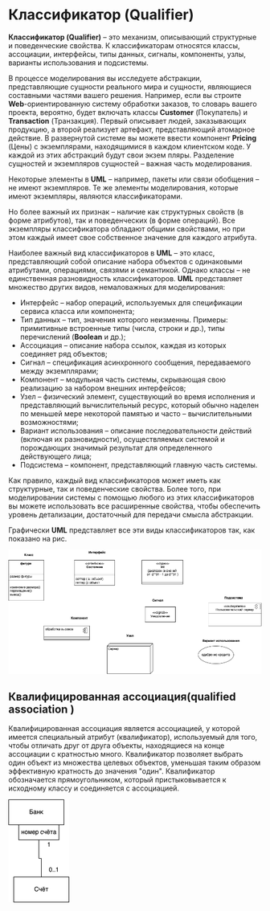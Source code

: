 # Классификатор (Qualifier)

**Классификатор (Qualifier)** – это механизм, описывающий структурные и поведенческие свойства. К классификаторам относятся классы, ассоциации, интерфейсы, типы данных, сигналы, компоненты, узлы, варианты использования и подсистемы.

В процессе моделирования вы исследуете абстракции, представляющие сущности реального мира и сущности, являющиеся составными частями вашего решения. Например, если вы строите **Web**-ориентированную систему обработки заказов, то словарь вашего проекта, вероятно, будет включать классы **Customer** (Покупатель) и **Transaction** (Транзакция). Первый описывает людей, заказывающих продукцию, а второй реализует артефакт, представляющий атомарное действие. В развернутой системе вы можете ввести компонент **Pricing** (Цены) с экземплярами, находящимися в каждом клиентском коде. У каждой из этих абстракций будут свои экзем пляры. Разделение сущностей и экземпляров сущностей – важная часть моделирования.

Некоторые элементы в **UML** – например, пакеты или связи обобщения – не имеют экземпляров. Те же элементы моделирования, которые имеют экземпляры, являются классификаторами.

Но более важный их признак – наличие как структурных свойств (в форме атрибутов), так и поведенческих (в форме операций). Все экземпляры классификатора обладают общими свойствами, но при этом каждый имеет свое собственное значение для каждого атрибута.

Наиболее важный вид классификаторов в **UML** – это класс, представляющий собой описание набора объектов с одинаковыми атрибутами, операциями, связями и семантикой. Однако классы – не единственная разновидность классификаторов. **UML** представляет множество других видов, немаловажных для моделирования:
* Интерфейс – набор операций, используемых для спецификации сервиса класса или компонента;
* Тип данных – тип, значения которого неизменны. Примеры: примитивные встроенные типы (числа, строки и др.), типы перечислений (**Boolean** и др.);
* Ассоциация – описание набора ссылок, каждая из которых соединяет ряд объектов;
* Сигнал – спецификация асинхронного сообщения, передаваемого между экземплярами;
* Компонент – модульная часть системы, скрывающая свою реализацию за набором внешних интерфейсов;
* Узел – физический элемент, существующий во время исполнения и представляющий вычислительный ресурс, который обычно наделен по меньшей мере некоторой памятью и часто – вычислительными возможностями;
* Вариант использования – описание последовательности действий (включая их разновидности), осуществляемых системой и порождающих значимый результат для определенного действующего лица;
* Подсистема – компонент, представляющий главную часть системы.

Как правило, каждый вид классификаторов может иметь как структурные, так и поведенческие свойства. Более того, при моделировании системы с помощью любого из этих классификаторов вы можете использовать все расширенные свойства, чтобы обеспечить уровень детализации, достаточный для передачи смысла абстракции.

Графически **UML** представляет все эти виды классификаторов так, как показано на рис.


![](/assets/diagram-class/classifier.png)

## Квалифицированная ассоциация(qualified association )

Квалифицированная ассоциация является ассоциацией, у которой имеется специальный атрибут (квалификатор), используемый для того, чтобы отличать друг от друга объекты, находящиеся на конце ассоциации с кратностью много. Квалификатор позволяет выбрать один объект из множества целевых объектов, уменьшая таким образом эффективную кратность до значения "один". Квалификатор обозначается прямоугольником, который пристыковывается к исходному классу и соединяется с ассоциацией.


![](/assets/diagram-class/qualifiedAssociation.png)
